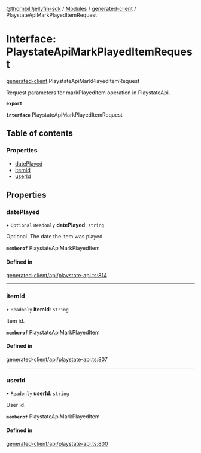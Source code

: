 [@thornbill/jellyfin-sdk](../README.md) / [Modules](../modules.md) / [generated-client](../modules/generated_client.md) / PlaystateApiMarkPlayedItemRequest

# Interface: PlaystateApiMarkPlayedItemRequest

[generated-client](../modules/generated_client.md).PlaystateApiMarkPlayedItemRequest

Request parameters for markPlayedItem operation in PlaystateApi.

**`export`**

**`interface`** PlaystateApiMarkPlayedItemRequest

## Table of contents

### Properties

- [datePlayed](generated_client.PlaystateApiMarkPlayedItemRequest.md#dateplayed)
- [itemId](generated_client.PlaystateApiMarkPlayedItemRequest.md#itemid)
- [userId](generated_client.PlaystateApiMarkPlayedItemRequest.md#userid)

## Properties

### datePlayed

• `Optional` `Readonly` **datePlayed**: `string`

Optional. The date the item was played.

**`memberof`** PlaystateApiMarkPlayedItem

#### Defined in

[generated-client/api/playstate-api.ts:814](https://github.com/thornbill/jellyfin-sdk-typescript/blob/eb13db7/src/generated-client/api/playstate-api.ts#L814)

___

### itemId

• `Readonly` **itemId**: `string`

Item id.

**`memberof`** PlaystateApiMarkPlayedItem

#### Defined in

[generated-client/api/playstate-api.ts:807](https://github.com/thornbill/jellyfin-sdk-typescript/blob/eb13db7/src/generated-client/api/playstate-api.ts#L807)

___

### userId

• `Readonly` **userId**: `string`

User id.

**`memberof`** PlaystateApiMarkPlayedItem

#### Defined in

[generated-client/api/playstate-api.ts:800](https://github.com/thornbill/jellyfin-sdk-typescript/blob/eb13db7/src/generated-client/api/playstate-api.ts#L800)
